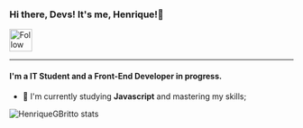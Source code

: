 ### Hi there, Devs! It's me, Henrique!👋

[<img src="https://cdn.jsdelivr.net/gh/devicons/devicon@latest/icons/linkedin/linkedin-original.svg" height="40em" align="center" alt="Follow Henrique Britto on LinkedIn" />](https://www.linkedin.com/in/henrique-britto/)

----

#### I'm a IT Student and a Front-End Developer in progress.

- :rocket: I'm currently studying **Javascript** and mastering my skills;

![HenriqueGBritto stats](https://github-readme-stats.vercel.app/api?username=HenriqueGBritto&show_icons=true&theme=radical)





<!--
**HenriqueGBritto/HenriqueGBritto** is a ✨ _special_ ✨ repository because its `README.md` (this file) appears on your GitHub profile.

Here are some ideas to get you started:

- 🔭 I’m currently working on ...
- 🌱 I’m currently learning ...
- 👯 I’m looking to collaborate on ...
- 🤔 I’m looking for help with ...
- 💬 Ask me about ...
- 📫 How to reach me: ...
- 😄 Pronouns: ...
- ⚡ Fun fact: ...
-->



